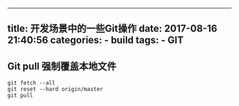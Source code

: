 
---
title: 开发场景中的一些Git操作
date: 2017-08-16 21:40:56
categories:
    - build
tags: 
    - GIT
---

## Git pull 强制覆盖本地文件
<!--more-->
```angular2html
git fetch --all  
git reset --hard origin/master 
git pull
```
